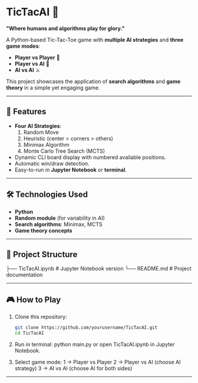 # TicTacAI 🎯
**"Where humans and algorithms play for glory."**

A Python-based Tic-Tac-Toe game with **multiple AI strategies** and **three game modes**:  
- **Player vs Player** 🤝  
- **Player vs AI** 🤖  
- **AI vs AI** ⚔️  

This project showcases the application of **search algorithms** and **game theory** in a simple yet engaging game.

---

## 🚀 Features
- **Four AI Strategies**:
  1. Random Move
  2. Heuristic (center > corners > others)
  3. Minimax Algorithm
  4. Monte Carlo Tree Search (MCTS)
- Dynamic CLI board display with numbered available positions.
- Automatic win/draw detection.
- Easy-to-run in **Jupyter Notebook** or **terminal**.

---

## 🛠️ Technologies Used
- **Python**
- **Random module** (for variability in AI)
- **Search algorithms**: Minimax, MCTS
- **Game theory concepts**

---

## 📂 Project Structure
├── TicTacAI.ipynb # Jupyter Notebook version
└── README.md # Project documentation

---

## 🎮 How to Play
1. Clone this repository:
   ```bash
   git clone https://github.com/yourusername/TicTacAI.git
   cd TicTacAI
2. Run in terminal:
    python main.py
or open TicTacAI.ipynb in Jupyter Notebook.

3. Select game mode:
  1 → Player vs Player
  2 → Player vs AI (choose AI strategy)
  3 → AI vs AI (choose AI for both sides)

---
